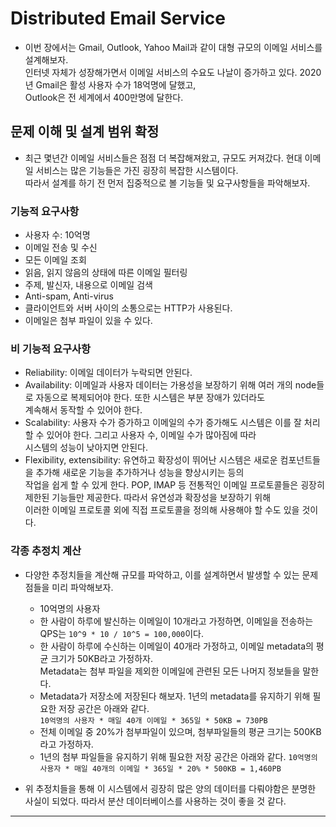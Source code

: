 # Distributed Email Service

- 이번 장에서는 Gmail, Outlook, Yahoo Mail과 같이 대형 규모의 이메일 서비스를 설계해보자.  
  인터넷 자체가 성장해가면서 이메일 서비스의 수요도 나날이 증가하고 있다. 2020년 Gmail은 활성 사용자 수가 18억명에 달했고,  
  Outlook은 전 세계에서 400만명에 달한다.

## 문제 이해 및 설계 범위 확정

- 최근 몇년간 이메일 서비스들은 점점 더 복잡해져왔고, 규모도 커져갔다. 현대 이메일 서비스는 많은 기능들은 가진 굉장히 복잡한 시스템이다.  
  따라서 설계를 하기 전 먼저 집중적으로 볼 기능들 및 요구사항들을 파악해보자.

### 기능적 요구사항

- 사용자 수: 10억명
- 이메일 전송 및 수신
- 모든 이메일 조회
- 읽음, 읽지 않음의 상태에 따른 이메일 필터링
- 주제, 발신자, 내용으로 이메일 검색
- Anti-spam, Anti-virus
- 클라이언트와 서버 사이의 소통으로는 HTTP가 사용된다.
- 이메일은 첨부 파일이 있을 수 있다.

### 비 기능적 요구사항

- Reliability: 이메일 데이터가 누락되면 안된다.
- Availability: 이메일과 사용자 데이터는 가용성을 보장하기 위해 여러 개의 node들로 자동으로 복제되어야 한다. 또한 시스템은 부분 장애가 있더라도  
  계속해서 동작할 수 있어야 한다.
- Scalability: 사용자 수가 증가하고 이메일의 수가 증가해도 시스템은 이를 잘 처리할 수 있어야 한다. 그리고 사용자 수, 이메일 수가 많아짐에 따라  
  시스템의 성능이 낮아지면 안된다.
- Flexibility, extensibility: 유연하고 확장성이 뛰어난 시스템은 새로운 컴포넌트들을 추가해 새로운 기능을 추가하거나 성능을 향상시키는 등의  
  작업을 쉽게 할 수 있게 한다. POP, IMAP 등 전통적인 이메일 프로토콜들은 굉장히 제한된 기능들만 제공한다. 따라서 유연성과 확장성을 보장하기 위해  
  이러한 이메일 프로토콜 외에 직접 프로토콜을 정의해 사용해야 할 수도 있을 것이다.

### 각종 추정치 계산

- 다양한 추정치들을 계산해 규모를 파악하고, 이를 설계하면서 발생할 수 있는 문제점들을 미리 파악해보자.

  - 10억명의 사용자
  - 한 사람이 하루에 발신하는 이메일이 10개라고 가정하면, 이메일을 전송하는 QPS는 `10^9 * 10 / 10^5 = 100,000`이다.
  - 한 사람이 하루에 수신하는 이메일이 40개라 가정하고, 이메일 metadata의 평균 크기가 50KB라고 가정하자.  
    Metadata는 첨부 파일을 제외한 이메일에 관련된 모든 나머지 정보들을 말한다.
  - Metadata가 저장소에 저장된다 해보자. 1년의 metadata를 유지하기 위해 필요한 저장 공간은 아래와 같다.  
    `10억명의 사용자 * 매일 40개 이메일 * 365일 * 50KB = 730PB`
  - 전체 이메일 중 20%가 첨부파일이 있으며, 첨부파일들의 평균 크기는 500KB라고 가정하자.
  - 1년의 첨부 파일들을 유지하기 위해 필요한 저장 공간은 아래와 같다.
    `10억명의 사용자 * 매일 40개의 이메일 * 365일 * 20% * 500KB = 1,460PB`

- 위 추정치들을 통해 이 시스템에서 굉장히 많은 양의 데이터를 다뤄야함은 분명한 사실이 되었다. 따라서 분산 데이터베이스를 사용하는 것이 좋을 것 같다.

---
